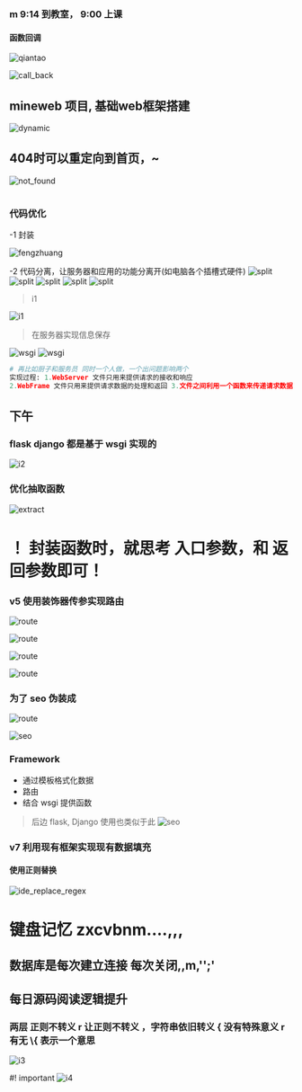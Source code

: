 ### m 9:14 到教室， 9:00 上课

#### 函数回调

![qiantao](../../../imgs/chuanzhi/advance_step_2/28/qiantao.png)

![call_back](../../../imgs/chuanzhi/advance_step_2/28/min_call_back.png)


## mineweb 项目, 基础web框架搭建

![dynamic](../../../imgs/chuanzhi/advance_step_2/28/dynamic.png)

## 404时可以重定向到首页，~

![not_found](../../../imgs/chuanzhi/advance_step_2/28/404.png)

```python
```

### 代码优化

-1 封装

![fengzhuang](../../../imgs/chuanzhi/advance_step_2/28/fengzhuang.png)

-2 代码分离，让服务器和应用的功能分离开(如电脑各个插槽式硬件)
![split](../../../imgs/chuanzhi/advance_step_2/28/split.png)
![split](../../../imgs/chuanzhi/advance_step_2/28/split1.png)
![split](../../../imgs/chuanzhi/advance_step_2/28/split2.png)
![split](../../../imgs/chuanzhi/advance_step_2/28/split4.png)
![split](../../../imgs/chuanzhi/advance_step_2/28/split5.png)

> i1

![i1](../../../imgs/chuanzhi/advance_step_2/28/i1.png)

> 在服务器实现信息保存



![wsgi](../../../imgs/chuanzhi/advance_step_2/28/wsgi.png)
![wsgi](../../../imgs/chuanzhi/advance_step_2/28/wsgi1.png)




```python
# 再比如厨子和服务员 同时一个人做，一个出问题影响两个 
实现过程: 1.WebServer 文件只用来提供请求的接收和响应 
2.WebFrame 文件只用来提供请求数据的处理和返回 3.文件之间利用一个函数来传递请求数据和返回的信息
```

## 下午

### flask django 都是基于 wsgi 实现的

![i2](../../../imgs/chuanzhi/advance_step_2/28/i2.png)

### 优化抽取函数
![extract](../../../imgs/chuanzhi/advance_step_2/28/extract.png)

# ！ 封装函数时，就思考 入口参数，和 返回参数即可！

### v5 使用装饰器传参实现路由

![route](../../../imgs/chuanzhi/advance_step_2/28/route.png)

![route](../../../imgs/chuanzhi/advance_step_2/28/decorator_router.png)

![route](../../../imgs/chuanzhi/advance_step_2/28/decorator_origin.png)

![route](../../../imgs/chuanzhi/advance_step_2/28/decode_ad.png)


### 为了 seo 伪装成

![route](../../../imgs/chuanzhi/advance_step_2/28/seo1.png)


![seo](../../../imgs/chuanzhi/advance_step_2/28/seo1.png)

### Framework

- 通过模板格式化数据
- 路由
- 结合 wsgi 提供函数
> 后边 flask, Django 使用也类似于此
![seo](../../../imgs/chuanzhi/advance_step_2/28/framework.png)

### v7 利用现有框架实现现有数据填充

#### 使用正则替换
![ide_replace_regex](../../../imgs/chuanzhi/advance_step_2/28/ide_replace_regex.png)


# 键盘记忆 zxcvbnm....,,,

## 数据库是每次建立连接 每次关闭,,m,'';'

## 每日源码阅读逻辑提升

### 两层 正则不转义 r 让正则不转义 ，字符串依旧转义  { 没有特殊意义 r 有无 \\{ 表示一个意思


![i3](../../../imgs/chuanzhi/advance_step_2/28/i3.png)

#! important
![i4](../../../imgs/chuanzhi/advance_step_2/28/i4.png)

